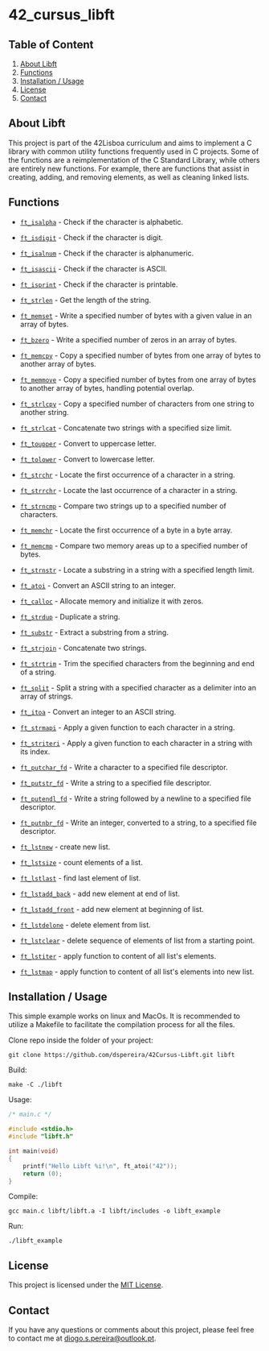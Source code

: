 # 42_cursus_libft

## Table of Content
1. [About Libft](#about-libft)
2. [Functions](#functions)
3. [Installation / Usage](#installation--usage)
4. [License](#license)
5. [Contact](#contact)

## About Libft

This project is part of the 42Lisboa curriculum and aims to implement a C library with common utility functions frequently used in C projects.
Some of the functions are a reimplementation of the C Standard Library, while others are entirely new functions. For example, there are functions that assist in creating, adding, and removing elements, as well as cleaning linked lists.

## Functions 

- [`ft_isalpha`](https://github.com/dspereira/42Cursus-Libft/blob/main/srcs/ft_isalpha.c)			- Check if the character is alphabetic.
- [`ft_isdigit`](https://github.com/dspereira/42Cursus-Libft/blob/main/srcs/ft_isdigit.c)			- Check if the character is digit.
- [`ft_isalnum`](https://github.com/dspereira/42Cursus-Libft/blob/main/srcs/ft_isalnum.c)			- Check if the character is alphanumeric.
- [`ft_isascii`](https://github.com/dspereira/42Cursus-Libft/blob/main/srcs/ft_isascii.c)			- Check if the character is ASCII.
- [`ft_isprint`](https://github.com/dspereira/42Cursus-Libft/blob/main/srcs/ft_isprint.c)			- Check if the character is printable.
- [`ft_strlen`](https://github.com/dspereira/42Cursus-Libft/blob/main/srcs/ft_strlen.c)				- Get the length of the string.
- [`ft_memset`](https://github.com/dspereira/42Cursus-Libft/blob/main/srcs/ft_memset.c)		        - Write a specified number of bytes with a given value in an array of bytes.
- [`ft_bzero`](https://github.com/dspereira/42Cursus-Libft/blob/main/srcs/ft_bzero.c)		        - Write a specified number of zeros in an array of bytes.
- [`ft_memcpy`](https://github.com/dspereira/42Cursus-Libft/blob/main/srcs/ft_memcpy.c)	            - Copy a specified number of bytes from one array of bytes to another array of bytes.
- [`ft_memmove`](https://github.com/dspereira/42Cursus-Libft/blob/main/srcs/ft_memmove.c)	        - Copy a specified number of bytes from one array of bytes to another array of bytes, handling potential overlap.
- [`ft_strlcpy`](https://github.com/dspereira/42Cursus-Libft/blob/main/srcs/ft_strlcpy.c)			- Copy a specified number of characters from one string to another string.
- [`ft_strlcat`](https://github.com/dspereira/42Cursus-Libft/blob/main/srcs/ft_strlcat.c)			- Concatenate two strings with a specified size limit.  
- [`ft_toupper`](https://github.com/dspereira/42Cursus-Libft/blob/main/srcs/ft_toupper.c)			- Convert to uppercase letter.
- [`ft_tolower`](https://github.com/dspereira/42Cursus-Libft/blob/main/srcs/ft_tolower.c)			- Convert to lowercase letter.
- [`ft_strchr`](https://github.com/dspereira/42Cursus-Libft/blob/main/srcs/ft_strchr.c)				- Locate the first occurrence of a character in a string.
- [`ft_strrchr`](https://github.com/dspereira/42Cursus-Libft/blob/main/srcs/ft_strrchr.c)			- Locate the last occurrence of a character in a string.
- [`ft_strncmp`](https://github.com/dspereira/42Cursus-Libft/blob/main/srcs/ft_strncmp.c)			- Compare two strings up to a specified number of characters.
- [`ft_memchr`](https://github.com/dspereira/42Cursus-Libft/blob/main/srcs/ft_memchr.c)	            - Locate the first occurrence of a byte in a byte array.
- [`ft_memcmp`](https://github.com/dspereira/42Cursus-Libft/blob/main/srcs/ft_memcmp.c)		        - Compare two memory areas up to a specified number of bytes.
- [`ft_strnstr`](https://github.com/dspereira/42Cursus-Libft/blob/main/srcs/ft_strnstr.c)			- Locate a substring in a string with a specified length limit.
- [`ft_atoi`](https://github.com/dspereira/42Cursus-Libft/blob/main/srcs/ft_atoi.c)		            - Convert an ASCII string to an integer.
- [`ft_calloc`](https://github.com/dspereira/42Cursus-Libft/blob/main/srcs/ft_calloc.c)	            - Allocate memory and initialize it with zeros.
- [`ft_strdup`](https://github.com/dspereira/42Cursus-Libft/blob/main/srcs/ft_strdup.c)				- Duplicate a string.
- [`ft_substr`](https://github.com/dspereira/42Cursus-Libft/blob/main/srcs/ft_substr.c)				- Extract a substring from a string.
- [`ft_strjoin`](https://github.com/dspereira/42Cursus-Libft/blob/main/srcs/ft_strjoin.c)			- Concatenate two strings.
- [`ft_strtrim`](https://github.com/dspereira/42Cursus-Libft/blob/main/srcs/ft_strtrim.c)			- Trim the specified characters from the beginning and end of a string.
- [`ft_split`](https://github.com/dspereira/42Cursus-Libft/blob/main/srcs/ft_split.c)				- Split a string with a specified character as a delimiter into an array of strings.
- [`ft_itoa`](https://github.com/dspereira/42Cursus-Libft/blob/main/srcs/ft_itoa.c)					- Convert an integer to an ASCII string.
- [`ft_strmapi`](https://github.com/dspereira/42Cursus-Libft/blob/main/srcs/ft_strmapi.c)			- Apply a given function to each character in a string.
- [`ft_striteri`](https://github.com/dspereira/42Cursus-Libft/blob/main/srcs/ft_striteri.c)			- Apply a given function to each character in a string with its index.
- [`ft_putchar_fd`](https://github.com/dspereira/42Cursus-Libft/blob/main/srcs/ft_putchar_fd.c)		- Write a character to a specified file descriptor.
- [`ft_putstr_fd`](https://github.com/dspereira/42Cursus-Libft/blob/main/srcs/ft_putstr_fd.c)		- Write a string to a specified file descriptor.
- [`ft_putendl_fd`](https://github.com/dspereira/42Cursus-Libft/blob/main/srcs/ft_putendl_fd.c)		- Write a string followed by a newline to a specified file descriptor.
- [`ft_putnbr_fd`](https://github.com/dspereira/42Cursus-Libft/blob/main/srcs/ft_putnbr_fd.c)		- Write an integer, converted to a string, to a specified file descriptor.

- [`ft_lstnew`](ft_lstnew.c)				- create new list.
- [`ft_lstsize`](ft_lstsize.c)			- count elements of a list.
- [`ft_lstlast`](ft_lstlast.c)			- find last element of list.
- [`ft_lstadd_back`](ft_lstadd_back.c)	- add new element at end of list.
- [`ft_lstadd_front`](ft_lstadd_front.c)	- add new element at beginning of list.
- [`ft_lstdelone`](ft_lstdelone.c)		- delete element from list.
- [`ft_lstclear`](ft_lstclear.c)			- delete sequence of elements of list from a starting point.
- [`ft_lstiter`](ft_lstiter.c)			- apply function to content of all list's elements.
- [`ft_lstmap`](ft_lstmap.c)				- apply function to content of all list's elements into new list.

## Installation / Usage
This simple example works on linux and MacOs. It is recommended to utilize a Makefile to facilitate the compilation process for all the files.

Clone repo inside the folder of your project:
```shell
git clone https://github.com/dspereira/42Cursus-Libft.git libft
```
Build:
```shell
make -C ./libft
```
Usage:
```C
/* main.c */

#include <stdio.h>
#include "libft.h"

int main(void)
{
    printf("Hello Libft %i!\n", ft_atoi("42"));
    return (0);
}
```
Compile:
```shell
gcc main.c libft/libft.a -I libft/includes -o libft_example
```
Run:
```shell
./libft_example
```

## License

This project is licensed under the [MIT License](https://github.com/dspereira/42Cursus-Libft/blob/main/LICENSE).

## Contact

If you have any questions or comments about this project, please feel free to contact me at diogo.s.pereira@outlook.pt.
